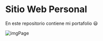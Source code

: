 # Sitio Web Personal


En este repositorio contiene mi portafolio :smiley:



![imgPage](img/pagina.gif)
